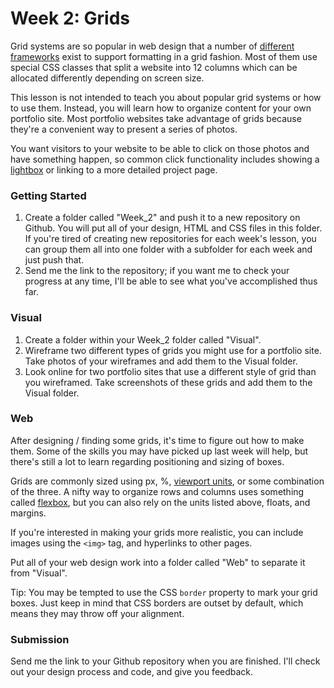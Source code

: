 # Week 2: Grids

Grid systems are so popular in web design that a number of [different](http://foundation.zurb.com/) [frameworks](http://getbootstrap.com/) exist to support formatting in a grid fashion. Most of them use special CSS classes that split a website into 12 columns which can be allocated differently depending on screen size. 

This lesson is not intended to teach you about popular grid systems or how to use them. Instead, you will learn how to organize content for your own portfolio site. Most portfolio websites take advantage of grids because they're a convenient way to present a series of photos. 

You want visitors to your website to be able to click on those photos and have something happen, so common click functionality includes showing a [lightbox](http://fancyapps.com/fancybox/demo/) or linking to a more detailed project page. 

### Getting Started

1. Create a folder called "Week_2" and push it to a new repository on Github. You will put all of your design, HTML and CSS files in this folder. If you're tired of creating new repositories for each week's lesson, you can group them all into one folder with a subfolder for each week and just push that.
2. Send me the link to the repository; if you want me to check your progress at any time, I'll be able to see what you've accomplished thus far.

### Visual

1. Create a folder within your Week_2 folder called "Visual". 
2. Wireframe two different types of grids you might use for a portfolio site. Take photos of your wireframes and add them to the Visual folder.
3. Look online for two portfolio sites that use a different style of grid than you wireframed. Take screenshots of these grids and add them to the Visual folder.

### Web

After designing / finding some grids, it's time to figure out how to make them. Some of the skills you may have picked up last week will help, but there's still a lot to learn regarding positioning and sizing of boxes.

Grids are commonly sized using px, %, [viewport units](https://web-design-weekly.com/2014/11/18/viewport-units-vw-vh-vmin-vmax/), or some combination of the three. A nifty way to organize rows and columns uses something called [flexbox](http://www.paulund.co.uk/css-flexbox), but you can also rely on the units listed above, floats, and margins.

If you're interested in making your grids more realistic, you can include images using the ```<img>``` tag, and hyperlinks to other pages.

Put all of your web design work into a folder called "Web" to separate it from "Visual".

Tip: You may be tempted to use the CSS ```border``` property to mark your grid boxes. Just keep in mind that CSS borders are outset by default, which means they may throw off your alignment.

### Submission

Send me the link to your Github repository when you are finished. I'll check out your design process and code, and give you feedback.


